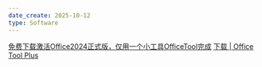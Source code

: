 ```yaml
---
date_create: 2025-10-12
type: Software
---
```

[免费下载激活Office2024正式版，仅用一个小工具OfficeTool完成](https://www.bilibili.com/video/BV1nmCRYrEC8/?spm_id_from=333.337.search-card.all.click&vd_source=aef73766b941d8e52cb9a97d24ea42a2)
[下载 | Office Tool Plus](https://otp.landian.vip/zh-cn/download.html)


